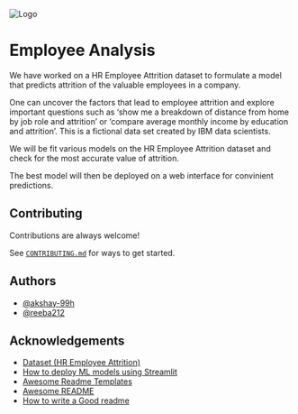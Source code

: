 
![Logo](./assets/banner.png)

# Employee Analysis

We have worked on a HR Employee Attrition dataset to formulate a model that predicts attrition of the valuable employees in a company.

One can uncover the factors that lead to employee attrition and explore important questions such as ‘show me a breakdown of distance from home by job role and attrition’ or ‘compare average monthly income by education and attrition’. This is a fictional data set created by IBM data scientists.

We will be fit various models on the HR Employee Attrition dataset and check for the most accurate value of attrition.

The best model will then be deployed on a web interface for convinient predictions.

## Contributing

Contributions are always welcome!

See [`CONTRIBUTING.md`](CONTRIBUTING.md) for ways to get started.

## Authors

- [@akshay-99h](https://www.github.com/akshay-99h)
- [@reeba212](https://github.com/reeba212)

## Acknowledgements

- [Dataset (HR Employee Attrition)](https://www.kaggle.com/datasets/whenamancodes/hr-employee-attrition/download?datasetVersionNumber=1)
- [How to deploy ML models using Streamlit](https://towardsdatascience.com/deploying-ml-models-using-streamlit-5d6212453bdd)
- [Awesome Readme Templates](https://awesomeopensource.com/project/elangosundar/awesome-README-templates)
- [Awesome README](https://github.com/matiassingers/awesome-readme)
- [How to write a Good readme](https://bulldogjob.com/news/449-how-to-write-a-good-readme-for-your-github-project)
